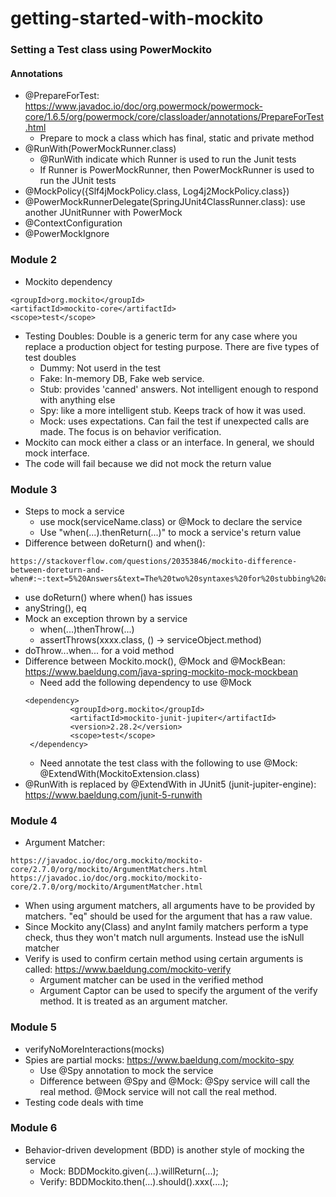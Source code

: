 # getting-started-with-mockito

### Setting a Test class using PowerMockito
#### Annotations
* @PrepareForTest: https://www.javadoc.io/doc/org.powermock/powermock-core/1.6.5/org/powermock/core/classloader/annotations/PrepareForTest.html
  * Prepare to mock a class which has final, static and private method
* @RunWith(PowerMockRunner.class)
  * @RunWith indicate which Runner is used to run the Junit tests
  * If Runner is PowerMockRunner, then PowerMockRunner is used to run the JUnit tests
* @MockPolicy({Slf4jMockPolicy.class, Log4j2MockPolicy.class})
* @PowerMockRunnerDelegate(SpringJUnit4ClassRunner.class): use another JUnitRunner with PowerMock
* @ContextConfiguration
* @PowerMockIgnore

### Module 2
* Mockito dependency
```
<groupId>org.mockito</groupId>
<artifactId>mockito-core</artifactId>
<scope>test</scope>
```
* Testing Doubles: Double is a generic term for any case where you replace a production object for testing purpose. There are five types of test doubles
  * Dummy: Not userd in the test
  * Fake: In-memory DB, Fake web service.
  * Stub: provides 'canned' answers. Not intelligent enough to respond with anything else
  * Spy: like a more intelligent stub. Keeps track of how it was used.
  * Mock: uses expectations. Can fail the test if unexpected calls are made. The focus is on behavior verification.
* Mockito can mock either a class or an interface. In general, we should mock interface.
* The code will fail because we did not mock the return value

### Module 3
* Steps to mock a service
  * use mock(serviceName.class) or @Mock to declare the service
  * Use "when(...).thenReturn(...)" to mock a service's return value
* Difference between doReturn() and when(): 
```
https://stackoverflow.com/questions/20353846/mockito-difference-between-doreturn-and-when#:~:text=5%20Answers&text=The%20two%20syntaxes%20for%20stubbing%20are%20roughly%20equivalent.&text=Others%20include%20use%20with%20Mockito,re%20returning%2C%20at%20compile%20time.
```
  * use doReturn() where when() has issues
* anyString(), eq
* Mock an exception thrown by a service
  * when(...)thenThrow(...)
  * assertThrows(xxxx.class, () -> serviceObject.method)
* doThrow...when... for a void method
* Difference between Mockito.mock(), @Mock and @MockBean: https://www.baeldung.com/java-spring-mockito-mock-mockbean
  * Need add the following dependency to use @Mock
  ```
  <dependency>
            <groupId>org.mockito</groupId>
            <artifactId>mockito-junit-jupiter</artifactId>
            <version>2.28.2</version>
            <scope>test</scope>
   </dependency>
   ```
   * Need annotate the test class with the following to use @Mock: @ExtendWith(MockitoExtension.class)
* @RunWith is replaced by @ExtendWith in JUnit5 (junit-jupiter-engine): https://www.baeldung.com/junit-5-runwith

### Module 4
* Argument Matcher: 
```
https://javadoc.io/doc/org.mockito/mockito-core/2.7.0/org/mockito/ArgumentMatchers.html
https://javadoc.io/doc/org.mockito/mockito-core/2.7.0/org/mockito/ArgumentMatcher.html
```
  * When using argument matchers, all arguments have to be provided by matchers. "eq" should be used for the argument that has a raw value.
  * Since Mockito any(Class) and anyInt family matchers perform a type check, thus they won't match null arguments. Instead use the isNull matcher
* Verify is used to confirm certain method using certain arguments is called: https://www.baeldung.com/mockito-verify 
  * Argument matcher can be used in the verified method 
  * Argument Captor can be used to specify the argument of the verify method. It is treated as an argument matcher.

### Module 5
* verifyNoMoreInteractions(mocks)
* Spies are partial mocks: https://www.baeldung.com/mockito-spy
  * Use @Spy annotation to mock the service
  * Difference between @Spy and @Mock: @Spy service will call the real method. @Mock service will not call the real method.
* Testing code deals with time

### Module 6
* Behavior-driven development (BDD) is another style of mocking the service
  * Mock: BDDMockito.given(...).willReturn(...);
  * Verify: BDDMockito.then(...).should().xxx(....);
